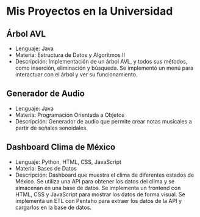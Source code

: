 # Mis Proyectos en la Universidad

## Árbol AVL

- Lenguaje: Java
- Materia: Estructura de Datos y Algoritmos II
- Descripción: Implementación de un árbol AVL, y todos sus métodos, como inserción, eliminación y búsqueda. Se implementó un menú para interactuar con el árbol y ver su funcionamiento.

## Generador de Audio

- Lenguaje: Java
- Materia: Programación Orientada a Objetos
- Descripción: Generador de audio que permite crear notas musicales a partir de señales senoidales.

## Dashboard Clima de México

- Lenguaje: Python, HTML, CSS, JavaScript
- Materia: Bases de Datos
- Descripción: Dashboard que muestra el clima de diferentes estados de México. Se utiliza una API para obtener los datos del clima y se almacenan en una base de datos. Se implementa un frontend con HTML, CSS y JavaScript para mostrar los datos de forma visual. Se implementa un ETL con Pentaho para extraer los datos de la API y cargarlos en la base de datos.

